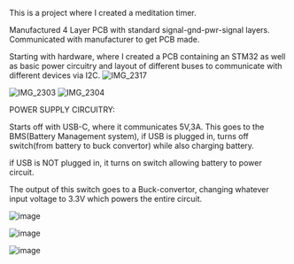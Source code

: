 This is a project where I created a meditation timer. 

Manufactured 4 Layer PCB with standard signal-gnd-pwr-signal layers.
Communicated with manufacturer to get PCB made.

Starting with hardware, where I created a PCB containing an STM32 as well as basic power circuitry and layout of different buses to communicate with different devices via I2C.
![IMG_2317](https://github.com/user-attachments/assets/3612826b-7e8f-4b12-94fe-f2078112d438)

![IMG_2303](https://github.com/user-attachments/assets/ed096eaa-f72a-443a-a6af-a6ebdccd8727)
![IMG_2304](https://github.com/user-attachments/assets/ef337fea-2e1e-4785-ae30-d657dc8a0cd5)

POWER SUPPLY CIRCUITRY:

Starts off with USB-C, where it communicates 5V,3A.
This goes to the BMS(Battery Management system), 
if USB is plugged in, turns off switch(from battery to buck convertor) while also charging battery.

if USB is NOT plugged in, it turns on switch allowing battery to power circuit.

The output of this switch goes to a Buck-convertor, changing whatever input voltage to 3.3V which powers the entire circuit.

![image](https://github.com/user-attachments/assets/8fb4866a-da87-413b-a81c-4ff51392bc81)



![image](https://github.com/user-attachments/assets/345f035e-eceb-47a0-839d-9cabec9d8e98)

![image](https://github.com/user-attachments/assets/ca5db52f-fed1-4477-909a-20fd2df3d5e0)

